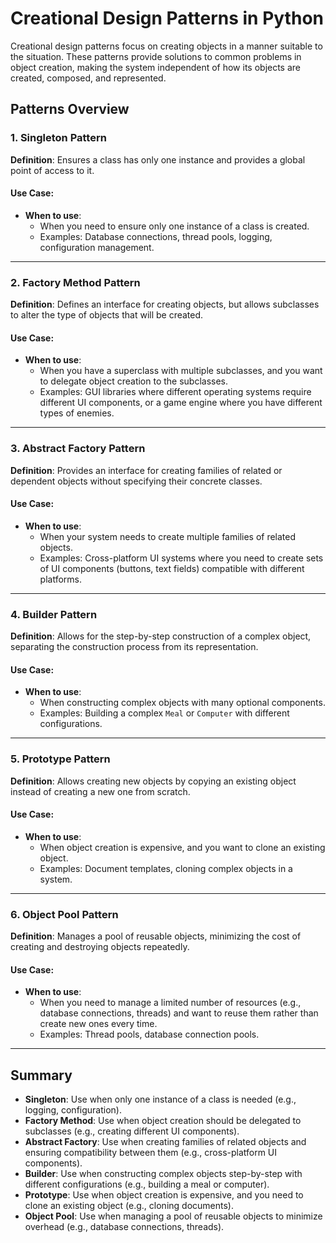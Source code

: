 # Creational Design Patterns in Python

Creational design patterns focus on creating objects in a manner suitable to the situation. These patterns provide solutions to common problems in object creation, making the system independent of how its objects are created, composed, and represented.

## Patterns Overview

### 1. **Singleton Pattern**
**Definition**: Ensures a class has only one instance and provides a global point of access to it.

#### Use Case:
- **When to use**:
  - When you need to ensure only one instance of a class is created.
  - Examples: Database connections, thread pools, logging, configuration management.

---

### 2. **Factory Method Pattern**
**Definition**: Defines an interface for creating objects, but allows subclasses to alter the type of objects that will be created.

#### Use Case:
- **When to use**:
  - When you have a superclass with multiple subclasses, and you want to delegate object creation to the subclasses.
  - Examples: GUI libraries where different operating systems require different UI components, or a game engine where you have different types of enemies.

---

### 3. **Abstract Factory Pattern**
**Definition**: Provides an interface for creating families of related or dependent objects without specifying their concrete classes.

#### Use Case:
- **When to use**:
  - When your system needs to create multiple families of related objects.
  - Examples: Cross-platform UI systems where you need to create sets of UI components (buttons, text fields) compatible with different platforms.

---

### 4. **Builder Pattern**
**Definition**: Allows for the step-by-step construction of a complex object, separating the construction process from its representation.

#### Use Case:
- **When to use**:
  - When constructing complex objects with many optional components.
  - Examples: Building a complex `Meal` or `Computer` with different configurations.

---

### 5. **Prototype Pattern**
**Definition**: Allows creating new objects by copying an existing object instead of creating a new one from scratch.

#### Use Case:
- **When to use**:
  - When object creation is expensive, and you want to clone an existing object.
  - Examples: Document templates, cloning complex objects in a system.

---

### 6. **Object Pool Pattern**
**Definition**: Manages a pool of reusable objects, minimizing the cost of creating and destroying objects repeatedly.

#### Use Case:
- **When to use**:
  - When you need to manage a limited number of resources (e.g., database connections, threads) and want to reuse them rather than create new ones every time.
  - Examples: Thread pools, database connection pools.

---

## Summary

- **Singleton**: Use when only one instance of a class is needed (e.g., logging, configuration).
- **Factory Method**: Use when object creation should be delegated to subclasses (e.g., creating different UI components).
- **Abstract Factory**: Use when creating families of related objects and ensuring compatibility between them (e.g., cross-platform UI components).
- **Builder**: Use when constructing complex objects step-by-step with different configurations (e.g., building a meal or computer).
- **Prototype**: Use when object creation is expensive, and you need to clone an existing object (e.g., cloning documents).
- **Object Pool**: Use when managing a pool of reusable objects to minimize overhead (e.g., database connections, threads).
